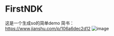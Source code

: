 # FirstNDK
这是一个生成so的简单demo
简书：https://www.jianshu.com/p/106a6dec2d12
![image](https://www.jianshu.com/p/106a6dec2d12)
